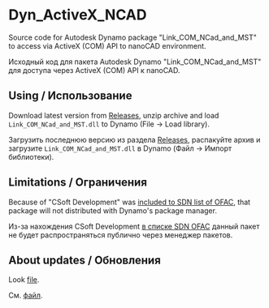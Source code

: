 # Dyn_ActiveX_NCAD
Source code for Autodesk Dynamo package "Link_COM_NCad_and_MST" to access via ActiveX (COM) API to nanoCAD environment.

Исходный код для пакета Autodesk Dynamo "Link_COM_NCad_and_MST" для доступа через ActiveX (COM) API к nanoCAD.

## Using / Использование

Download latest version from [Releases](https://github.com/GeorgGrebenyuk/Dyn_ActiveX_NCAD/releases/latest), unzip archive and load `Link_COM_NCad_and_MST.dll` to Dynamo (File -> Load library).

Загрузить последнюю версию из раздела [Releases](https://github.com/GeorgGrebenyuk/Dyn_ActiveX_NCAD/releases/latest), распакуйте архив и загрузите `Link_COM_NCad_and_MST.dll` в Dynamo (Файл -> Импорт библиотеки).

## Limitations / Ограничения

Because of "CSoft Development" was [included to SDN list of OFAC](https://sanctionssearch.ofac.treas.gov/Details.aspx?id=48745), that package will not distributed with Dynamo's package manager.

Из-за нахождения CSoft Development [в списке SDN OFAC](https://sanctionssearch.ofac.treas.gov/Details.aspx?id=48745) данный пакет не будет распространяться публично через менеджер пакетов.

## About updates / Обновления

Look [file](\release_notes.md).

См. [файл](\release_notes.md).